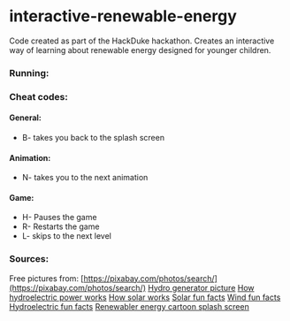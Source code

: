 # interactive-renewable-energy
Code created as part of the HackDuke hackathon. Creates an interactive way of learning about renewable energy designed for younger children. 

### Running:

### Cheat codes:
#### General: 
* B- takes you back to the splash screen

#### Animation:
* N- takes you to the next animation

#### Game:
* H- Pauses the game
* R- Restarts the game
* L- skips to the next level


### Sources:
Free pictures from: [https://pixabay.com/photos/search/](https://pixabay.com/photos/search/)
[Hydro generator picture](https://www.usgs.gov/media/images/a-turbine-connected-a-generator-produces-power-inside-a-dam)
[How hydroelectric power works](https://www.usgs.gov/special-topic/water-science-school/science/hydroelectric-power-how-it-works?qt-science_center_objects=0#qt-science_center_objects)
[How solar works](https://www.livescience.com/41995-how-do-solar-panels-work.html#:~:text=Simply%20put%2C%20a%20solar%20panel,smaller%20units%20called%20photovoltaic%20cells.&text=This%20all%20adds%20up%20to,junction%20between%20the%20silicon%20layers.)
[Solar fun facts](https://www.energy.gov/articles/top-6-things-you-didnt-know-about-solar-energy#:~:text=Solar%20energy%20is%20the%20most,by%20Bell%20Laboratories%20in%201954.)
[Wind fun facts](https://www.opusenergy.com/blog/13-little-known-facts-about-wind-energy/)
[Hydroelectric fun facts](https://www.energy.gov/articles/top-10-things-you-didnt-know-about-hydropower)
[Renewabler energy cartoon splash screen](https://www.nationalgeographic.org/activity/right-balance-mixing-energy-resources/)
